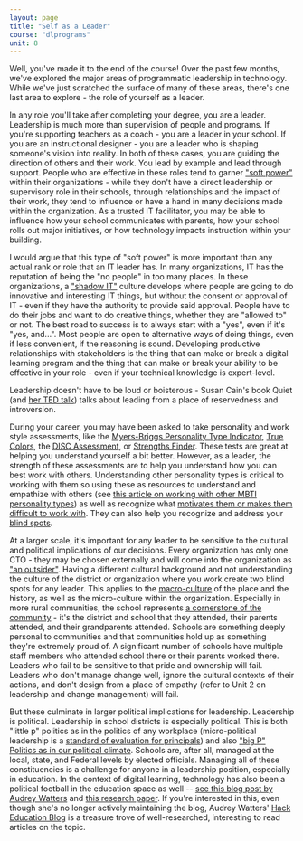 ```yaml
---
layout: page
title: "Self as a Leader"
course: "dlprograms"
unit: 8
---
```

Well, you've made it to the end of the course! Over the past few months, we've explored the major areas of programmatic leadership in technology. While we've just scratched the surface of many of these areas, there's one last area to explore - the role of yourself as a leader.

In any role you'll take after completing your degree, you are a leader. Leadership is much more than supervision of people and programs. If you're supporting teachers as a coach - you are a leader in your school. If you are an instructional designer - you are a leader who is shaping someone's vision into reality. In both of these cases, you are guiding the direction of others and their work. You lead by example and lead through support. People who are effective in these roles tend to garner ["soft power"](https://leadershipness.com/2019/09/14/soft-power/) within their organizations - while they don't have a direct leadership or supervisory role in their schools, through relationships and the impact of their work, they tend to influence or have a hand in many decisions made within the organization. As a trusted IT facilitator, you may be able to influence how your school communicates with parents, how your school rolls out major initiatives, or how technology impacts instruction within your building. 

I would argue that this type of "soft power" is more important than any actual rank or role that an IT leader has. In many organizations, IT has the reputation of being the "no people" in too many places. In these organizations, a ["shadow IT"](https://en.wikipedia.org/wiki/Shadow_IT) culture develops where people are going to do innovative and interesting IT things, but without the consent or approval of IT - even if they have the authority to provide said approval. People have to do their jobs and want to do creative things, whether they are "allowed to" or not. The best road to success is to always start with a "yes", even if it's "yes, and...". Most people are open to alternative ways of doing things, even if less convenient, if the reasoning is sound. Developing productive relationships with stakeholders is the thing that can make or break a digital learning program and the thing that can make or break your ability to be effective in your role - even if your technical knowledge is expert-level.

Leadership doesn't have to be loud or boisterous - Susan Cain's book Quiet (and [her TED talk](https://www.ted.com/talks/susan_cain_the_power_of_introverts)) talks about leading from a place of reservedness and introversion. 

During your career, you may have been asked to take personality and work style assessments, like the [Myers-Briggs Personality Type Indicator](https://www.myersbriggs.org/my-mbti-personality-type/mbti-basics/), [True Colors](https://www.idrlabs.com/true-colors/test.php), the [DISC Assessment](https://blog.bretthard.in/the-four-different-personality-types-9366bfefde16), or [Strengths Finder](https://www.gallup.com/cliftonstrengths/en/254033/strengthsfinder.aspx). These tests are great at helping you understand yourself a bit better. However, as a leader, the strength of these assessments are to help you understand how you can best work with others. Understanding other personality types is critical to working with them so using these as resources to understand and empathize with others (see [this article on working with other MBTI personality types](https://www.atlassian.com/blog/leadership/every-myers-briggs-personality-type)) as well as recognize what [motivates them or makes them difficult to work with](https://www.crystalknows.com/disc/i-personality-type). They can also help you recognize and address your [blind spots](https://www.hrzone.com/talent/development/true-colours-is-personality-testing-at-work-useful-or-even-desirable).

At a larger scale, it's important for any leader to be sensitive to the cultural and political implications of our decisions. Every organization has only one CTO - they may be chosen externally and will come into the organization as ["an outsider"](https://www.fastcompany.com/90877357/how-to-be-an-inclusive-and-effective-leader-when-youre-an-outsider). Having a different cultural background and not understanding the culture of the district or organization where you work create two blind spots for any leader. This applies to the [macro-culture](https://www.linkedin.com/pulse/organizational-culture-vs-macro-leadership-even-foreign-wallace-pond/) of the place and the history, as well as the micro-culture within the organization. Especially in more rural communities, the school represents [a cornerstone of the community](https://www.fsg.org/blog/schools-as-the-soul-of-rural-communities/) - it's the district and school that they attended, their parents attended, and their grandparents attended. Schools are something deeply personal to communities and that communities hold up as something they're extremely proud of. A significant number of schools have multiple staff members who attended school there or their parents worked there. Leaders who fail to be sensitive to that pride and ownership will fail. Leaders who don't manage change well, ignore the cultural contexts of their actions, and don't design from a place of empathy (refer to Unit 2 on leadership and change management) will fail. 

But these culminate in larger political implications for leadership. Leadership is political. Leadership in school districts is especially political. This is both "little p" politics as in the politics of any workplace (micro-political leadership is a [standard of evaluation for principals](https://www.dpi.nc.gov/north-carolina-standards-school-executives-1/download)) and also ["big P" Politics as in our political climate](https://www.edweek.org/leadership/how-politics-are-straining-parent-school-relationships/2022/02). Schools are, after all, managed at the local, state, and Federal levels by elected officials. Managing all of these constituencies is a challenge for anyone in a leadership position, especially in education. In the context of digital learning, technology has also been a political football in the education space as well -- [see this blog post by Audrey Watters](https://hackeducation.com/2016/12/03/top-ed-tech-trends-politics) and [this research paper](https://wip.mitpress.mit.edu/pub/do-educational-technologies-have-politics/release/1). If you're interested in this, even though she's no longer actively maintaining the blog, Audrey Watters' [Hack Education Blog](http://hackeducation.com) is a treasure trove of well-researched, interesting to read articles on the topic. 

